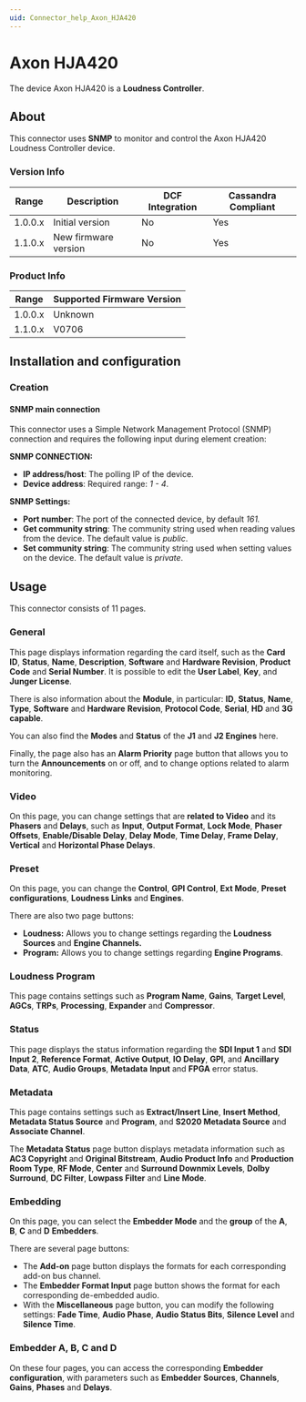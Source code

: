 ```yaml
---
uid: Connector_help_Axon_HJA420
---
```


# Axon HJA420

The device Axon HJA420 is a **Loudness Controller**.

## About

This connector uses **SNMP** to monitor and control the Axon HJA420 Loudness Controller device.

### Version Info

| Range     | Description          | DCF Integration     | Cassandra Compliant     |
|------------------|----------------------|---------------------|-------------------------|
| 1.0.0.x          | Initial version      | No                  | Yes                     |
| 1.1.0.x          | New firmware version | No                  | Yes                     |

### Product Info

| Range | Supported Firmware Version |
|------------------|-----------------------------|
| 1.0.0.x          | Unknown                     |
| 1.1.0.x          | V0706                       |

## Installation and configuration

### Creation

#### SNMP main connection

This connector uses a Simple Network Management Protocol (SNMP) connection and requires the following input during element creation:

**SNMP CONNECTION:**

- **IP address/host**: The polling IP of the device.
- **Device address**: Required range: *1 - 4*.

**SNMP Settings:**

- **Port number**: The port of the connected device, by default *161.*
- **Get community string**: The community string used when reading values from the device. The default value is *public*.
- **Set community string**: The community string used when setting values on the device. The default value is *private*.

## Usage

This connector consists of 11 pages.

### General

This page displays information regarding the card itself, such as the **Card ID**, **Status**, **Name**, **Description**, **Software** and **Hardware Revision**, **Product Code** and **Serial Number**. It is possible to edit the **User Label**, **Key**, and **Junger License**.

There is also information about the **Module**, in particular: **ID**, **Status**, **Name**, **Type**, **Software** and **Hardware** **Revision**, **Protocol Code**, **Serial**, **HD** and **3G capable**.

You can also find the **Modes** and **Status** of the **J1** and **J2 Engines** here.

Finally, the page also has an **Alarm Priority** page button that allows you to turn the **Announcements** on or off, and to change options related to alarm monitoring.

### Video

On this page, you can change settings that are **related to Video** and its **Phasers** and **Delays**, such as **Input**, **Output Format**, **Lock Mode**, **Phaser Offsets**, **Enable/Disable Delay**, **Delay Mode**, **Time Delay**, **Frame Delay**, **Vertical** and **Horizontal Phase Delays**.

### Preset

On this page, you can change the **Control**, **GPI Control**, **Ext Mode**, **Preset configurations**, **Loudness Links** and **Engines**.

There are also two page buttons:

- **Loudness:** Allows you to change settings regarding the **Loudness Sources** and **Engine Channels.**
- **Program:** Allows you to change settings regarding **Engine Programs**.

### Loudness Program

This page contains settings such as **Program Name**, **Gains**, **Target Level**, **AGCs**, **TRPs**, **Processing**, **Expander** and **Compressor**.

### Status

This page displays the status information regarding the **SDI Input 1** and **SDI Input 2**, **Reference Format**, **Active Output**, **IO Delay**, **GPI**, and **Ancillary Data**, **ATC**, **Audio Groups**, **Metadata** **Input** and **FPGA** error status.

### Metadata

This page contains settings such as **Extract/Insert Line**, **Insert Method**, **Metadata Status Source** and **Program**, and **S2020 Metadata Source** and **Associate Channel**.

The **Metadata Status** page button displays metadata information such as **AC3 Copyright** and **Original Bitstream**, **Audio Product Info** and **Production Room Type**, **RF Mode**, **Center** and **Surround Downmix Levels**, **Dolby Surround**, **DC Filter**, **Lowpass Filter** and **Line Mode**.

### Embedding

On this page, you can select the **Embedder Mode** and the **group** of the **A**, **B**, **C** and **D** **Embedders**.

There are several page buttons:

- The **Add-on** page button displays the formats for each corresponding add-on bus channel.
- The **Embedder Format Input** page button shows the format for each corresponding de-embedded audio.
- With the **Miscellaneous** page button, you can modify the following settings: **Fade Time**, **Audio Phase**, **Audio Status Bits**, **Silence Level** and **Silence Time**.

### Embedder A, B, C and D

On these four pages, you can access the corresponding **Embedder** **configuration**, with parameters such as **Embedder** **Sources**, **Channels**, **Gains**, **Phases** and **Delays**.
